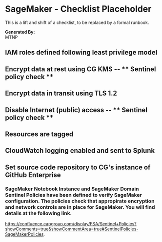 # SageMaker - Checklist Placeholder
This is a lift and shift of a checklist, to be replaced by a formal runbook.

**Generated By:**  
MTNP

## IAM roles defined following least privilege model
## Encrypt data at rest using CG KMS -- ** Sentinel policy check **
## Encrypt data in transit using TLS 1.2
## Disable Internet (public) access -- ** Sentinel policy check **
## Resources are tagged
## CloudWatch logging enabled and sent to Splunk
## Set source code repository to CG's instance of GitHub Enterprise

### SageMaker Notebook Instance and SageMaker Domain Sentinel Policies have been defined to verify SageMaker configuration.  The policies check that appropirate encryption and network controls are in place for SageMaker.  You will find details at the following link.
  https://confluence.capgroup.com/display/FSA/Sentinel+Policies?showComments=true&showCommentArea=true#SentinelPolicies-SageMakerPolicies.
